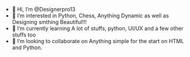 - 👋 Hi, I’m @Designerpro13
- 👀 I’m interested in Python, Chess, Anything Dynamic as well as Designing smthing Beautiful!!!
- 🌱 I’m currently learning A lot of stuffs, python, UI/UX and a few other stuffs too
- 💞️ I’m looking to collaborate on Anything simple for the start on HTML and Python.


<!---
Designerpro13/Designerpro13 is a ✨ special ✨ repository because its `README.md` (this file) appears on your GitHub profile.
You can click the Preview link to take a look at your changes.
--->
